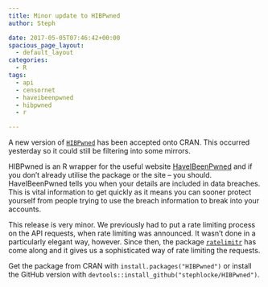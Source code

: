 ```yaml
---
title: Minor update to HIBPwned
author: Steph

date: 2017-05-05T07:46:42+00:00
spacious_page_layout:
  - default_layout
categories:
  - R
tags:
  - api
  - censornet
  - haveibeenpwned
  - hibpwned
  - r

---
```

A new version of [`HIBPwned`][1] has been accepted onto CRAN. This occurred yesterday so it could still be filtering into some mirrors.

HIBPwned is an R wrapper for the useful website [HaveIBeenPwned][2] and if you don&#8217;t already utilise the package or the site &#8211; you should. HaveIBeenPwned tells you when your details are included in data breaches. This is vital information to get quickly as it means you can sooner protect yourself from people trying to use the breach information to break into your accounts.

This release is very minor. We previously had to put a rate limiting process on the API requests, when rate limiting was announced. It wasn&#8217;t done in a particularly elegant way, however. Since then, the package [`ratelimitr`][3] has come along and it gives us a sophisticated way of rate limiting the requests.

Get the package from CRAN with `install.packages("HIBPwned")` or install the GitHub version with `devtools::install_github("stephlocke/HIBPwned")`.

 [1]: https://cran.r-project.org/package=HIBPwned
 [2]: https://haveibeenpwned.com
 [3]: https://cran.r-project.org/package=ratelimitr